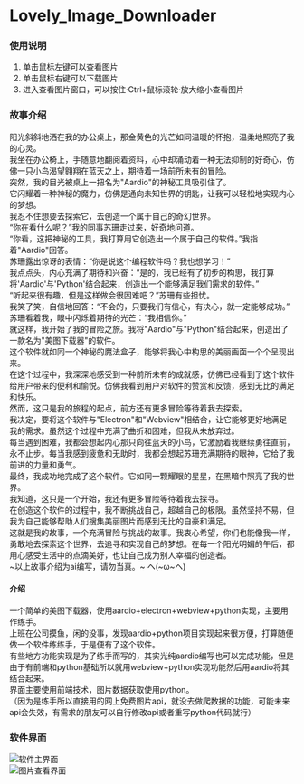 # Lovely_Image_Downloader
### 使用说明
1. 单击鼠标左键可以查看图片
2. 单击鼠标右键可以下载图片
3. 进入查看图片窗口，可以按住·Ctrl+鼠标滚轮·放大缩小查看图片
### 故事介绍
 阳光斜斜地洒在我的办公桌上，那金黄色的光芒如同温暖的怀抱，温柔地照亮了我的心灵。  
 我坐在办公椅上，手随意地翻阅着资料，心中却涌动着一种无法抑制的好奇心，仿佛一只小鸟渴望翱翔在蓝天之上，期待着一场前所未有的冒险。  
 突然，我的目光被桌上一把名为"Aardio"的神秘工具吸引住了。  
 它闪耀着一种神秘的魔力，仿佛是通向未知世界的钥匙，让我可以轻松地实现内心的梦想。  
 我忍不住想要去探索它，去创造一个属于自己的奇幻世界。  
 “你在看什么呢？”我的同事苏珊走过来，好奇地问道。  
 “你看，这把神秘的工具，我打算用它创造出一个属于自己的软件。”我指着"Aardio"回答。  
 苏珊露出惊讶的表情：“你是说这个编程软件吗？我也想学习！”  
 我点点头，内心充满了期待和兴奋：“是的，我已经有了初步的构思，我打算将'Aardio'与'Python'结合起来，创造出一个能够满足我们需求的软件。”  
 “听起来很有趣，但是这样做会很困难吧？”苏珊有些担忧。  
 我笑了笑，自信地回答：“不会的，只要我们有信心，有决心，就一定能够成功。”  
 苏珊看着我，眼中闪烁着期待的光芒：“我相信你。”  
 就这样，我开始了我的冒险之旅。我将"Aardio"与"Python"结合起来，创造出了一款名为"美图下载器"的软件。  
 这个软件就如同一个神秘的魔法盒子，能够将我心中构思的美丽画面一个个呈现出来。  
 在这个过程中，我深深地感受到一种前所未有的成就感，仿佛已经看到了这个软件给用户带来的便利和愉悦。仿佛我看到用户对软件的赞赏和反馈，感到无比的满足和快乐。  
 然而，这只是我的旅程的起点，前方还有更多冒险等待着我去探索。  
 我决定，要将这个软件与"Electron"和"Webview"相结合，让它能够更好地满足我的需求。虽然这个过程中充满了曲折和困难，但我从未放弃过。  
 每当遇到困难，我都会想起内心那只向往蓝天的小鸟，它激励着我继续勇往直前，永不止步。每当我感到疲惫和无助时，我都会想起苏珊充满期待的眼神，它给了我前进的力量和勇气。  
 最终，我成功地完成了这个软件。它如同一颗耀眼的星星，在黑暗中照亮了我的世界。  
 我知道，这只是一个开始，我还有更多冒险等待着我去探寻。  
 在创造这个软件的过程中，我不断挑战自己，超越自己的极限。虽然坚持不易，但我为自己能够帮助人们搜集美丽图片而感到无比的自豪和满足。  
 这就是我的故事，一个充满冒险与挑战的故事。我衷心希望，你们也能像我一样，勇敢地去探索这个世界，去追寻和实现自己的梦想。在每一个阳光明媚的午后，都用心感受生活中的点滴美好，也让自己成为别人幸福的创造者。  
~以上故事介绍为ai编写，请勿当真。~ ヘ(\~ω\~ヘ)   
#### 介绍
一个简单的美图下载器，使用aardio+electron+webview+python实现，主要用作练手。  
上班在公司摸鱼，闲的没事，发现aardio+python项目实现起来很方便，打算随便做一个软件练练手，于是便有了这个软件。  
有些地方功能实现是为了练手而写的，其实光纯aardio编写也可以完成功能，但是由于有前端和python基础所以就用webview+python实现功能然后用aardio将其结合起来。  
界面主要使用前端技术，图片数据获取使用python。  
（因为是练手所以直接用的网上免费图片api，就没去做爬数据的功能，可能未来api会失效，有需求的朋友可以自行修改api或者重写python代码就行）  
### 软件界面
![软件主界面](https://im.gurl.eu.org/file/248d93d8f7535ddba3cee.jpg)  
![图片查看界面](https://im.gurl.eu.org/file/77f0bb1bfc2c7154892be.jpg)

